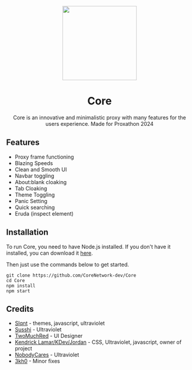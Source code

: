 <p align="center"><img src="https://github.com/CoreNetwork-dev/core/blob/main/public/resources/images/main.png?raw=true" height="200">
</p>

<h1 align="center">Core</h1>
<p align="center">Core is an innovative and minimalistic proxy with many features for the users experience. Made for Proxathon 2024</p>

## Features
- Proxy frame functioning
- Blazing Speeds
- Clean and Smooth UI
- Navbar toggling
- About:blank cloaking
- Tab Cloaking
- Theme Toggling
- Panic Setting
- Quick searching
- Eruda (inspect element)

## Installation
To run Core, you need to have Node.js installed. If you don't have it installed, you can download it [here](https://nodejs.org/en/).

Then just use the commands below to get started.
```
git clone https://github.com/CoreNetwork-dev/Core
cd Core
npm install
npm start
```

## Credits
- [Slqnt](//github.com/slqntdevss) - themes, javascript, ultraviolet
- [Susshi](//github.com/e9x) - Ultraviolet
- [TwoMuchRed](//github.com/slqntdevss) - UI Designer
- [Kendrick Lamar/KDev/Jordan](//github.com/JustJxrdanWasDefinetlyTaken) - CSS, Ultraviolet, javascript, owner of project
- [NobodyCares](//github.com/nobodycares-lo) - Ultraviolet
- [3kh0](//github.com/3kh0) - Minor fixes